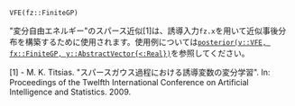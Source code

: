 ```
VFE(fz::FiniteGP)
```

"変分自由エネルギー"のスパース近似[1]は、誘導入力`fz.x`を用いて近似事後分布を構築するために使用されます。使用例については[`posterior(v::VFE, fx::FiniteGP, y::AbstractVector{<:Real})`](@ref)を参照してください。

[1] - M. K. Titsias. "スパースガウス過程における誘導変数の変分学習". In: Proceedings of the Twelfth International Conference on Artificial Intelligence and Statistics. 2009.
